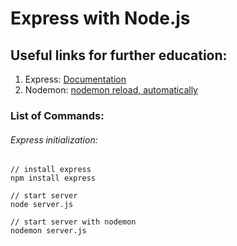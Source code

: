 # Express with Node.js

## Useful links for further education:
1. Express: [Documentation](https://expressjs.com)
2. Nodemon: [nodemon reload, automatically](https://nodemon.io)

### List of Commands:

###### Express initialization:
```
// install express
npm install express

// start server
node server.js

// start server with nodemon
nodemon server.js
```
